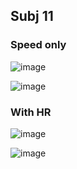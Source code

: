 ## Subj 11

### Speed only 

![image](https://user-images.githubusercontent.com/65078173/213161786-6401fdf6-5ebd-45a5-b980-efafc10a7296.png)

![image](https://user-images.githubusercontent.com/65078173/213161841-79b0005e-b6c7-4c3a-a9c2-b5d9de2a6802.png)

### With HR

![image](https://user-images.githubusercontent.com/65078173/213008184-0e5c5387-b491-4fac-8092-27ec0b74c9e0.png)

![image](https://user-images.githubusercontent.com/65078173/213008210-90f6820b-bb41-4d1e-abb8-d8175e78b891.png)
